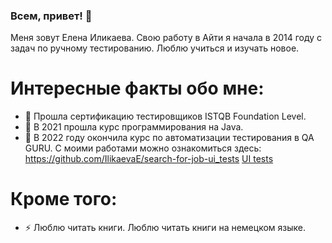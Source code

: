 ### Всем, привет! 👋

Меня зовут Елена Иликаева. 
Свою работу в Айти я начала в 2014 году с задач по ручному тестированию. Люблю учиться и изучать новое. 

# <a name="Факты">Интересные факты обо мне:</a>
- 🌱 Прошла сертификацию тестировщиков ISTQB Foundation Level.
- 🌱 В 2021 прошла курс программирования на Java. 
- 🌱 В 2022 году окончила курс по автоматизации тестирования в QA GURU.
С моими работами можно ознакомиться здесь:
https://github.com/IlikaevaE/search-for-job-ui_tests
[UI tests](https://github.com/IlikaevaE/search-for-job-ui_tests)

# <a name="Еще">Кроме того:</a>

- ⚡ Люблю читать книги. Люблю читать книги на немецком языке. 

<!--
**IlikaevaE/IlikaevaE** is a ✨ _special_ ✨ repository because its `README.md` (this file) appears on your GitHub profile.

Here are some ideas to get you started:

 -🔭 I’m currently working on ...
- 🌱 I’m currently learning ...
- 👯 I’m looking to collaborate on ...
- 🤔 I’m looking for help with ...
- 💬 Ask me about ...
- 📫 How to reach me: ...
- 😄 Pronouns: ...
- ⚡ Fun fact: ...
-->
